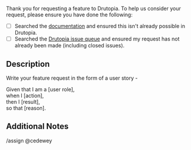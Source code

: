 Thank you for requesting a feature to Drutopia. To help us consider your request, please ensure you have done the following:


* [ ] Searched the [documentation](http://docs.drutopia.org/) and ensured this isn't already possible in Drutopia.
* [ ] Searched the [Drutopia issue queue](https://gitlab.com/groups/drutopia/-/issues) and ensured my request has not already been made (including closed issues).

## Description
Write your feature request in the form of a user story -

Given that I am a  [user role],  
when I [action],  
then I [result],  
so that [reason].

## Additional Notes


/assign @cedewey
